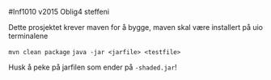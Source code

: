 #Inf1010 v2015 Oblig4 steffeni

Dette prosjektet krever maven for å bygge, maven skal være installert på uio terminalene

`mvn clean package`
`java -jar <jarfile> <testfile>`

Husk å peke på jarfilen som ender på `-shaded.jar`!
